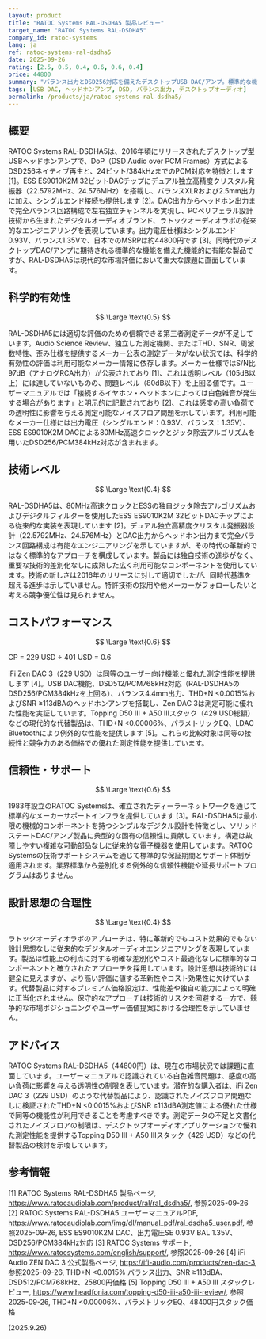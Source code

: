 ```yaml
---
layout: product
title: "RATOC Systems RAL-DSDHA5 製品レビュー"
target_name: "RATOC Systems RAL-DSDHA5"
company_id: ratoc-systems
lang: ja
ref: ratoc-systems-ral-dsdha5
date: 2025-09-26
rating: [2.5, 0.5, 0.4, 0.6, 0.6, 0.4]
price: 44800
summary: "バランス出力とDSD256対応を備えたデスクトップUSB DAC/アンプ。標準的な機能性を提供するものの、現代的な代替製品と比較して価値提案に課題があります。"
tags: [USB DAC, ヘッドホンアンプ, DSD, バランス出力, デスクトップオーディオ]
permalink: /products/ja/ratoc-systems-ral-dsdha5/
---
```


## 概要

RATOC Systems RAL-DSDHA5は、2016年頃にリリースされたデスクトップ型USBヘッドホンアンプで、DoP（DSD Audio over PCM Frames）方式によるDSD256ネイティブ再生と、24ビット/384kHzまでのPCM対応を特徴とします [1]。ESS ES9010K2M 32ビットDACチップにデュアル独立高精度クリスタル発振器（22.5792MHz、24.576MHz）を搭載し、バランスXLRおよび2.5mm出力に加え、シングルエンド接続も提供します [2]。DAC出力からヘッドホン出力まで完全バランス回路構成で左右独立チャンネルを実現し、PCペリフェラル設計技術から生まれたデジタルオーディオブランド、ラトックオーディオラボの従来的なエンジニアリングを表現しています。出力電圧仕様はシングルエンド0.93V、バランス1.35Vで、日本でのMSRPは約44800円です [3]。同時代のデスクトップDAC/アンプに期待される標準的な機能を備えた機能的に有能な製品ですが、RAL-DSDHA5は現代的な市場評価において重大な課題に直面しています。

## 科学的有効性

$$ \Large \text{0.5} $$

RAL-DSDHA5には適切な評価のための信頼できる第三者測定データが不足しています。Audio Science Review、独立した測定機関、またはTHD、SNR、周波数特性、歪み仕様を提供するメーカー公表の測定データがない状況では、科学的有効性の評価は利用可能なメーカー情報に依存します。メーカー仕様ではS/N比97dB（アナログRCA出力）が公表されており [1]、これは透明レベル（105dB以上）には達していないものの、問題レベル（80dB以下）を上回る値です。ユーザーマニュアルでは「接続するイヤホン・ヘッドホンによっては白色雑音が発生する場合があります」と明示的に記載されており [2]、これは感度の高い負荷での透明性に影響を与える測定可能なノイズフロア問題を示しています。利用可能なメーカー仕様には出力電圧（シングルエンド：0.93V、バランス：1.35V）、ESS ES9010K2M DACによる80MHz高速クロックとジッタ除去アルゴリズムを用いたDSD256/PCM384kHz対応が含まれます。

## 技術レベル

$$ \Large \text{0.4} $$

RAL-DSDHA5は、80MHz高速クロックとESSの独自ジッタ除去アルゴリズムおよびデジタルフィルターを使用したESS ES9010K2M 32ビットDACチップによる従来的な実装を表現しています [2]。デュアル独立高精度クリスタル発振器設計（22.5792MHz、24.576MHz）とDAC出力からヘッドホン出力まで完全バランス回路構成は有能なエンジニアリングを示していますが、その時代の革新的ではなく標準的なアプローチを構成しています。製品には独自技術の進歩がなく、重要な技術的差別化なしに成熟した広く利用可能なコンポーネントを使用しています。技術の新しさは2016年のリリースに対して適切でしたが、同時代基準を超える進歩は示していません。特許技術の採用や他メーカーがフォローしたいと考える競争優位性は見られません。

## コストパフォーマンス

$$ \Large \text{0.6} $$

CP = 229 USD ÷ 401 USD = 0.6

iFi Zen DAC 3（229 USD）は同等のユーザー向け機能と優れた測定性能を提供します [4]。USB DAC機能、DSD512/PCM768kHz対応（RAL-DSDHA5のDSD256/PCM384kHzを上回る）、バランス4.4mm出力、THD+N <0.0015%およびSNR ≥113dBAのヘッドホンアンプを搭載し、Zen DAC 3は測定可能に優れた性能を実証しています。Topping D50 III + A50 IIIスタック（429 USD総額）などの現代的な代替製品は、THD+N <0.00006%、パラメトリックEQ、LDAC Bluetoothにより例外的な性能を提供します [5]。これらの比較対象は同等の接続性と競争力のある価格での優れた測定性能を提供しています。

## 信頼性・サポート

$$ \Large \text{0.6} $$

1983年設立のRATOC Systemsは、確立されたディーラーネットワークを通じて標準的なメーカーサポートインフラを提供しています [3]。RAL-DSDHA5は最小限の機械的コンポーネントを持つシンプルなデジタル設計を特徴とし、ソリッドステートDAC/アンプ製品に典型的な固有の信頼性に貢献しています。構造は故障しやすい複雑な可動部品なしに従来的な電子機器を使用しています。RATOC Systemsの技術サポートシステムを通じて標準的な保証期間とサポート体制が適用されます。業界標準から差別化する例外的な信頼性機能や延長サポートプログラムはありません。

## 設計思想の合理性

$$ \Large \text{0.4} $$

ラトックオーディオラボのアプローチは、特に革新的でもコスト効果的でもない設計思想なしに従来的なデジタルオーディオエンジニアリングを表現しています。製品は性能上の利点に対する明確な差別化やコスト最適化なしに標準的なコンポーネントと確立されたアプローチを採用しています。設計思想は技術的には健全に見えますが、より高い評価に値する革新性やコスト効果性に欠けています。代替製品に対するプレミアム価格設定は、性能差や独自の能力によって明確に正当化されません。保守的なアプローチは技術的リスクを回避する一方で、競争的な市場ポジショニングやユーザー価値提案における合理性を示していません。

## アドバイス

RATOC Systems RAL-DSDHA5（44800円）は、現在の市場状況では課題に直面しています。ユーザーマニュアルで認識されている白色雑音問題は、感度の高い負荷に影響を与える透明性の制限を表しています。潜在的な購入者は、iFi Zen DAC 3（229 USD）のような代替製品により、認識されたノイズフロア問題なしに検証されたTHD+N <0.0015%およびSNR ≥113dBA測定値による優れた仕様で同等の機能性が利用できることを考慮すべきです。測定データの不足と文書化されたノイズフロアの制限は、デスクトップオーディオアプリケーションで優れた測定性能を提供するTopping D50 III + A50 IIIスタック（429 USD）などの代替製品の検討を示唆しています。

## 参考情報

[1] RATOC Systems RAL-DSDHA5 製品ページ, https://www.ratocaudiolab.com/product/ral/ral_dsdha5/, 参照2025-09-26
[2] RATOC Systems RAL-DSDHA5 ユーザーマニュアルPDF, https://www.ratocaudiolab.com/img/dl/manual_pdf/ral_dsdha5_user.pdf, 参照2025-09-26, ESS ES9010K2M DAC、出力電圧SE 0.93V BAL 1.35V、DSD256/PCM384kHz対応
[3] RATOC Systems サポート, https://www.ratocsystems.com/english/support/, 参照2025-09-26
[4] iFi Audio ZEN DAC 3 公式製品ページ, https://ifi-audio.com/products/zen-dac-3, 参照2025-09-26, THD+N <0.0015% バランス出力、SNR ≥113dBA、DSD512/PCM768kHz、25800円価格
[5] Topping D50 III + A50 III スタックレビュー, https://www.headfonia.com/topping-d50-iii-a50-iii-review/, 参照2025-09-26, THD+N <0.00006%、パラメトリックEQ、48400円スタック価格

(2025.9.26)
